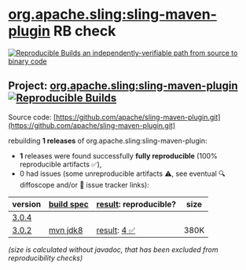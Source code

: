 [org.apache.sling:sling-maven-plugin](https://central.sonatype.com/artifact/org.apache.sling/sling-maven-plugin/versions) RB check
=======

[![Reproducible Builds](https://reproducible-builds.org/images/logos/rb.svg) an independently-verifiable path from source to binary code](https://reproducible-builds.org/)

## Project: [org.apache.sling:sling-maven-plugin](https://central.sonatype.com/artifact/org.apache.sling/sling-maven-plugin/versions) [![Reproducible Builds](https://img.shields.io/endpoint?url=https://raw.githubusercontent.com/jvm-repo-rebuild/reproducible-central/master/content/org/apache/sling/sling-maven-plugin/badge.json)](https://github.com/jvm-repo-rebuild/reproducible-central/blob/master/content/org/apache/sling/sling-maven-plugin/README.md)

Source code: [https://github.com/apache/sling-maven-plugin.git](https://github.com/apache/sling-maven-plugin.git)

rebuilding **1 releases** of org.apache.sling:sling-maven-plugin:
- **1** releases were found successfully **fully reproducible** (100% reproducible artifacts :white_check_mark:),
- 0 had issues (some unreproducible artifacts :warning:, see eventual :mag: diffoscope and/or :memo: issue tracker links):

| version | [build spec](/BUILDSPEC.md) | [result](https://reproducible-builds.org/docs/jvm/): reproducible? | size |
| -- | --------- | ------ | -- |
| [3.0.4](https://central.sonatype.com/artifact/org.apache.sling/sling-maven-plugin/3.0.4/pom) | | | |
| [3.0.2](https://central.sonatype.com/artifact/org.apache.sling/sling-maven-plugin/3.0.2/pom) | [mvn jdk8](sling-maven-plugin-3.0.2.buildspec) | [result](sling-maven-plugin-3.0.2.buildinfo): [4 :white_check_mark: ](sling-maven-plugin-3.0.2.buildcompare) | 380K |

<i>(size is calculated without javadoc, that has been excluded from reproducibility checks)</i>
